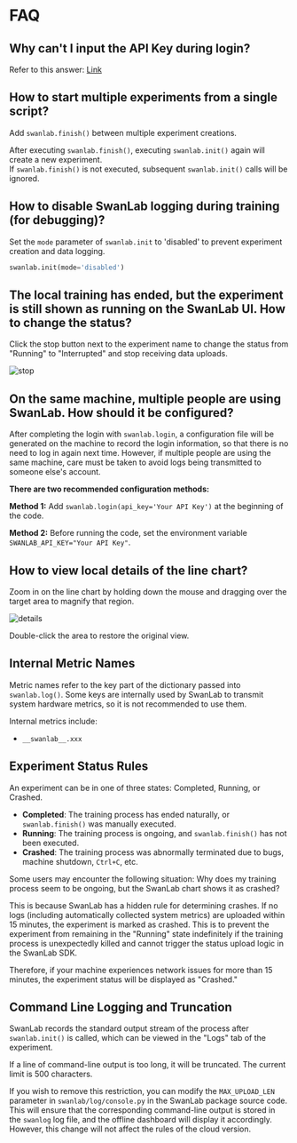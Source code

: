 # FAQ

## Why can't I input the API Key during login?

Refer to this answer: [Link](https://www.zhihu.com/question/720308649/answer/25076837539)

## How to start multiple experiments from a single script?

Add `swanlab.finish()` between multiple experiment creations.

After executing `swanlab.finish()`, executing `swanlab.init()` again will create a new experiment.  
If `swanlab.finish()` is not executed, subsequent `swanlab.init()` calls will be ignored.

## How to disable SwanLab logging during training (for debugging)?

Set the `mode` parameter of `swanlab.init` to 'disabled' to prevent experiment creation and data logging.

```python
swanlab.init(mode='disabled')
```

## The local training has ended, but the experiment is still shown as running on the SwanLab UI. How to change the status?

Click the stop button next to the experiment name to change the status from "Running" to "Interrupted" and stop receiving data uploads.

![stop](/assets/stop.png)

## On the same machine, multiple people are using SwanLab. How should it be configured?

After completing the login with `swanlab.login`, a configuration file will be generated on the machine to record the login information, so that there is no need to log in again next time. However, if multiple people are using the same machine, care must be taken to avoid logs being transmitted to someone else's account.

**There are two recommended configuration methods:**

**Method 1:** Add `swanlab.login(api_key='Your API Key')` at the beginning of the code.

**Method 2:** Before running the code, set the environment variable `SWANLAB_API_KEY="Your API Key"`.

## How to view local details of the line chart?

Zoom in on the line chart by holding down the mouse and dragging over the target area to magnify that region.

![details](/assets/faq-chart-details.png)

Double-click the area to restore the original view.

## Internal Metric Names

Metric names refer to the key part of the dictionary passed into `swanlab.log()`. Some keys are internally used by SwanLab to transmit system hardware metrics, so it is not recommended to use them.

Internal metrics include:

- `__swanlab__.xxx`

## Experiment Status Rules

An experiment can be in one of three states: Completed, Running, or Crashed.

- **Completed**: The training process has ended naturally, or `swanlab.finish()` was manually executed.  
- **Running**: The training process is ongoing, and `swanlab.finish()` has not been executed.  
- **Crashed**: The training process was abnormally terminated due to bugs, machine shutdown, `Ctrl+C`, etc.  

Some users may encounter the following situation: Why does my training process seem to be ongoing, but the SwanLab chart shows it as crashed?  

This is because SwanLab has a hidden rule for determining crashes. If no logs (including automatically collected system metrics) are uploaded within 15 minutes, the experiment is marked as crashed. This is to prevent the experiment from remaining in the "Running" state indefinitely if the training process is unexpectedly killed and cannot trigger the status upload logic in the SwanLab SDK.  

Therefore, if your machine experiences network issues for more than 15 minutes, the experiment status will be displayed as "Crashed."

## Command Line Logging and Truncation

SwanLab records the standard output stream of the process after `swanlab.init()` is called, which can be viewed in the "Logs" tab of the experiment.

If a line of command-line output is too long, it will be truncated. The current limit is 500 characters.

If you wish to remove this restriction, you can modify the `MAX_UPLOAD_LEN` parameter in `swanlab/log/console.py` in the SwanLab package source code. This will ensure that the corresponding command-line output is stored in the `swanlog` log file, and the offline dashboard will display it accordingly. However, this change will not affect the rules of the cloud version.